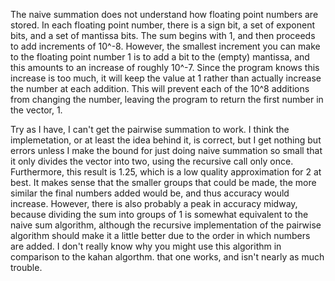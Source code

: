 The naive summation does not understand how floating point numbers are stored. 
In each floating point number, there is a sign bit, a set of exponent bits, and a set of 
mantissa bits. The sum begins with 1, and then proceeds to add increments of 10^-8.
However, the smallest increment you can make to the floating point number 1 is to 
add a bit to the (empty) mantissa, and this amounts to an increase of roughly 10^-7. 
Since the program knows this increase is too much, it will keep the value at 1 rather 
than actually increase the number at each addition. This will prevent each of the 10^8 
additions from changing the number, leaving the program to return the first number in
the vector, 1. 

Try  as I have, I can't get the pairwise summation to work. I think the implemetation, or
at least the idea behind it, is correct, but I get nothing but errors unless I make the 
bound for just doing naive summation so small that it only divides the vector into two,
using the recursive call only once. Furthermore, this result is 1.25, which is a low quality 
approximation for 2 at best. It makes sense that the smaller groups that could be 
made, the more similar the final numbers  added would be, and thus accuracy would
increase. However, there is also probably a peak in accuracy midway, because dividing 
the sum into groups of 1 is somewhat  equivalent to the naive sum algorithm, although 
the recursive implementation of the pairwise algorithm should make it a little better
due to the order in which numbers are added. I don't really know why you might use this
algorithm in comparison to the kahan algorthm. that one works, and isn't nearly as 
much trouble. 


